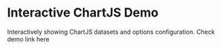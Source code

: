<h1>Interactive ChartJS Demo</h1>

Interactively showing ChartJS datasets and options configuration. Check demo link here

